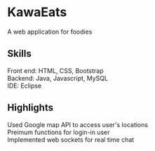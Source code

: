 # KawaEats
A web application for foodies

## Skills
Front end: HTML, CSS, Bootstrap  
Backend: Java, Javascript, MySQL  
IDE: Eclipse  


## Highlights
Used Google map API to access user's locations  
Preimum functions for login-in user  
Implemented web sockets for real time chat  

